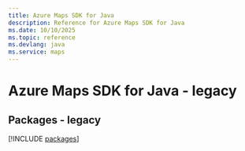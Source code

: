 ```yaml
---
title: Azure Maps SDK for Java
description: Reference for Azure Maps SDK for Java
ms.date: 10/10/2025
ms.topic: reference
ms.devlang: java
ms.service: maps
---
```

# Azure Maps SDK for Java - legacy
## Packages - legacy
[!INCLUDE [packages](maps-index.md)]